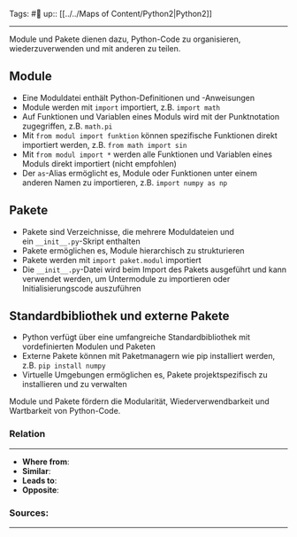 Tags: #🌱
up:: [[../../Maps of Content/Python2|Python2]]

---
Module und Pakete dienen dazu, Python-Code zu organisieren, wiederzuverwenden und mit anderen zu teilen.

## Module

- Eine Moduldatei enthält Python-Definitionen und -Anweisungen
- Module werden mit `import` importiert, z.B. `import math`
- Auf Funktionen und Variablen eines Moduls wird mit der Punktnotation zugegriffen, z.B. `math.pi`
- Mit `from modul import funktion` können spezifische Funktionen direkt importiert werden, z.B. `from math import sin`
- Mit `from modul import *` werden alle Funktionen und Variablen eines Moduls direkt importiert (nicht empfohlen)
- Der `as`-Alias ermöglicht es, Module oder Funktionen unter einem anderen Namen zu importieren, z.B. `import numpy as np`

## Pakete

- Pakete sind Verzeichnisse, die mehrere Moduldateien und ein `__init__.py`-Skript enthalten
- Pakete ermöglichen es, Module hierarchisch zu strukturieren
- Pakete werden mit `import paket.modul` importiert
- Die `__init__.py`-Datei wird beim Import des Pakets ausgeführt und kann verwendet werden, um Untermodule zu importieren oder Initialisierungscode auszuführen

## Standardbibliothek und externe Pakete

- Python verfügt über eine umfangreiche Standardbibliothek mit vordefinierten Modulen und Paketen
- Externe Pakete können mit Paketmanagern wie pip installiert werden, z.B. `pip install numpy`
- Virtuelle Umgebungen ermöglichen es, Pakete projektspezifisch zu installieren und zu verwalten

Module und Pakete fördern die Modularität, Wiederverwendbarkeit und Wartbarkeit von Python-Code.


### Relation
---
- **Where from**:  
- **Similar**: 
- **Leads to**: 
- **Opposite**: 
### Sources:
---
